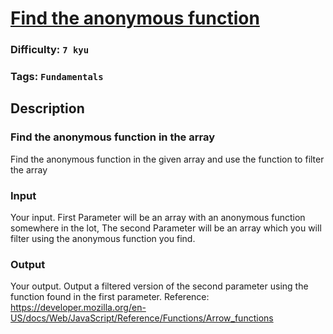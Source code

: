 # [Find the anonymous function](https://www.codewars.com/kata/55a12bb8f0fac1ba340000aa)

### Difficulty: `7 kyu`

### Tags: `Fundamentals` 

## Description

### Find the anonymous function in the array

Find the anonymous function in the given array and use the function to filter the array

### Input

Your input. First Parameter will be an array with an anonymous function somewhere in the lot, The second Parameter will be an array which you will filter using the anonymous function you find.

### Output

Your output. Output a filtered version of the second parameter using the function found in the first parameter.
Reference: https://developer.mozilla.org/en-US/docs/Web/JavaScript/Reference/Functions/Arrow_functions

